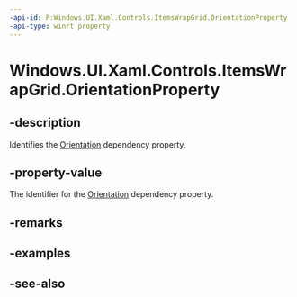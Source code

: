 ```yaml
---
-api-id: P:Windows.UI.Xaml.Controls.ItemsWrapGrid.OrientationProperty
-api-type: winrt property
---
```


<!-- Property syntax
public Windows.UI.Xaml.DependencyProperty OrientationProperty { get; }
-->

# Windows.UI.Xaml.Controls.ItemsWrapGrid.OrientationProperty

## -description
Identifies the [Orientation](itemswrapgrid_orientation.md) dependency property.



## -property-value
The identifier for the [Orientation](itemswrapgrid_orientation.md) dependency property.

## -remarks

## -examples

## -see-also
